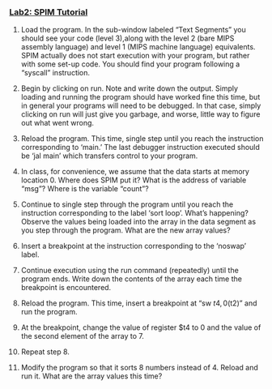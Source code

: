 ### <ins>Lab2: SPIM Tutorial</ins>
1. Load the program. In the sub-window labeled “Text Segments” you should see your code (level 3),along with the level 2 (bare MIPS assembly language) and level 1 (MIPS machine language) equivalents. SPIM actually does not start execution with your program, but rather with some set-up code. You should find your program following a “syscall” instruction.

2. Begin by clicking on run. Note and write down the output. Simply loading and running the program should have worked fine this time, but in general your programs will need to be debugged. In that case, simply clicking on run will just give you garbage, and worse, little way to figure out what went wrong.

3. Reload the program. This time, single step until you reach the instruction corresponding to ‘main.’ The last debugger instruction executed should be ‘jal main’ which transfers control to your program.

4. In class, for convenience, we assume that the data starts at memory location 0. Where does SPIM put it? What is the address of variable “msg”? Where is the variable “count”?

5. Continue to single step through the program until you reach the instruction corresponding to the label ‘sort loop’. What’s happening? Observe the values being loaded into the array in the data segment as you step through the program. What are the new array values?

6. Insert a breakpoint at the instruction corresponding to the ‘noswap’ label.

7. Continue execution using the run command (repeatedly) until the program ends. Write down the contents of the array each time the breakpoint is encountered.

8. Reload the program. This time, insert a breakpoint at “sw $t4,0($t2)” and run the program.

9. At the breakpoint, change the value of register $t4 to 0 and the value of the second element of the array to 7.

10. Repeat step 8.

11. Modify the program so that it sorts 8 numbers instead of 4. Reload and run it. What are the array values this time?
